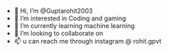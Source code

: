- 👋 Hi, I’m @Guptarohit2003
- 👀 I’m interested in Coding and gaming
- 🌱 I’m currently learning machine learning
- 💞️ I’m looking to collaborate on 
- 📫 u can reach me through instagram @ rohit.gpvt

<!---
Guptarohit2003/Guptarohit2003 is a ✨ special ✨ repository because its `README.md` (this file) appears on your GitHub profile.
You can click the Preview link to take a look at your changes.
--->
